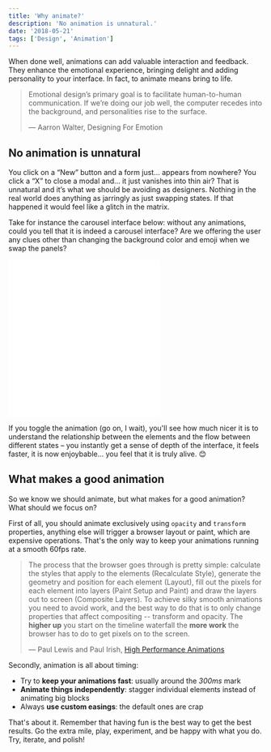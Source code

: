 ```yaml
---
title: 'Why animate?'
description: 'No animation is unnatural.'
date: '2018-05-21'
tags: ['Design', 'Animation']
---
```


When done well, animations can add valuable interaction and feedback. They enhance the emotional experience, bringing delight and adding personality to your interface. In fact, to animate means bring to life.

> Emotional design’s primary goal is to facilitate human-to-human communication. If we’re doing our job well, the computer recedes into the background, and personalities rise to the surface.
>
> <footer>— Aarron Walter, Designing For Emotion</footer>

## No animation is unnatural

You click on a “New” button and a form just… appears from nowhere? You click a “X” to close a modal and… it just vanishes into thin air? That is unnatural and it’s what we should be avoiding as designers. Nothing in the real world does anything as jarringly as just swapping states. If that happened it would feel like a glitch in the matrix.

Take for instance the carousel interface below: without any animations, could you tell that it is indeed a carousel interface? Are we offering the user any clues other than changing the background color and emoji when we swap the panels?

<div class="embed-responsive embed-responsive-16by9">
  <iframe class="embed-responsive-item" height="310" scrolling="no" title="CSS 3D transform Colorful Animated Carousel" src="//codepen.io/edmundojr/embed/qdLWWx/?height=383&theme-id=33557&default-tab=result&embed-version=2" frameborder="no" allowtransparency="true" allowfullscreen="true"></iframe>
</div>

If you toggle the animation (go on, I wait), you'll see how much nicer it is to understand the relationship between the elements and the flow between different states – you instantly get a sense of depth of the interface, it feels faster, it is now enjoybable… you feel that it is truly alive. 😊

## What makes a good animation

So we know we should animate, but what makes for a good animation? What should we focus on?

First of all, you should animate exclusively using `opacity` and `transform` properties, anything else will trigger a browser layout or paint, which are expensive operations. That's the only way to keep your animations running at a smooth 60fps rate.

> The process that the browser goes through is pretty simple: calculate the styles that apply to the elements (Recalculate Style), generate the geometry and position for each element (Layout), fill out the pixels for each element into layers (Paint Setup and Paint) and draw the layers out to screen (Composite Layers). To achieve silky smooth animations you need to avoid work, and the best way to do that is to only change properties that affect compositing -- transform and opacity. The **higher up** you start on the timeline waterfall the **more work** the browser has to do to get pixels on to the screen.
>
> <footer><span>—</span> Paul Lewis and Paul Irish, <a href="https://www.html5rocks.com/en/tutorials/speed/high-performance-animations/#disqus_thread">High Performance Animations</a></footer>

Secondly, animation is all about timing:

- Try to **keep your animations fast**: usually around the _300ms_ mark
- **Animate things independently**: stagger individual elements instead of animating big blocks
- Always **use custom easings**: the default ones are crap

That's about it. Remember that having fun is the best way to get the best results. Go the extra mile, play, experiment, and be happy with what you do. Try, iterate, and polish!

